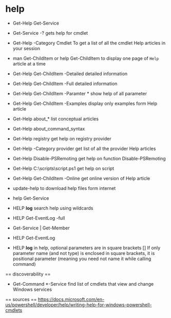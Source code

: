 # help
* Get-Help Get-Service
* Get-Service -?
gets help for cmdlet

* Get-Help -Category Cmdlet
To get a list of all the cmdlet Help articles in your session

* man Get-ChildItem or help Get-ChildItem
to display one page of `Help` article at a time

* Get-Help Get-ChildItem -Detailed
detailed information
* Get-Help Get-ChildItem -Full
detailed information

* Get-Help Get-ChildItem -Paramter *
show help of all parameter

* Get-Help Get-ChildItem -Examples
display only examples form Help article

* Get-Help about_*
list conceptual articles
* Get-Help about_command_syntax

* Get-Help registry
get help on registry provider
* Get-Help -Category provider
get list of all the provider Help articles

* Get-Help Disable-PSRemoting
get help on function Disable-PSRemoting

* Get-Help C:\scripts\script.ps1
get help on script

* Get-Help Get-ChildItem -Online
get online version of Help article

* update-help
to download help files form internet
* help Get-Service
* HELP **log**
search help using wildcards
* HELP Get-EventLog -full
* Get-Service | Get-Member
* HELP Get-EventLog
* HELP **log**
in help, optional parameters are in square brackets []
If only parameter name (and not type) is enclosed in square brackets, it is positional parameter (meaning you need not name it while calling command)

== discoverability ==
* Get-Command *-Service
find list of cmdlets that view and change Windows services


== sources ==
https://docs.microsoft.com/en-us/powershell/developer/help/writing-help-for-windows-powershell-cmdlets

